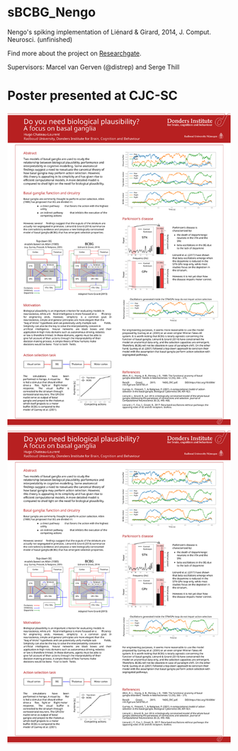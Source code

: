 # sBCBG_Nengo

Nengo's spiking implementation of Liénard &amp; Girard, 2014, J. Comput. Neurosci. (unfinished)

Find more about the project on [Researchgate](https://www.researchgate.net/project/Assessing-the-need-for-biological-plausibility-in-cognitive-modelling-a-focus-on-basal-ganglia-without-segregated-pathways).

Supervisors: Marcel van Gerven (@distrep) and Serge Thill

# Poster presented at CJC-SC

![Alt text](./poster/1.svg)
<img src="./poster/1.svg">
